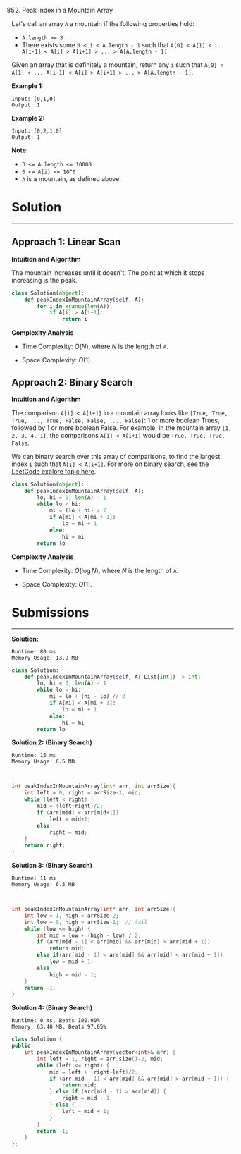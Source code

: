 852. Peak Index in a Mountain Array

Let's call an array `A` a mountain if the following properties hold:

* `A.length >= 3`
* There exists some `0 < i < A.length - 1` such that `A[0] < A[1] < ... A[i-1] < A[i] > A[i+1] > ... > A[A.length - 1]`

Given an array that is definitely a mountain, return any `i` such that `A[0] < A[1] < ... A[i-1] < A[i] > A[i+1] > ... > A[A.length - 1]`.

**Example 1:**
```
Input: [0,1,0]
Output: 1
```

**Example 2:**
```
Input: [0,2,1,0]
Output: 1
```

**Note:**

* `3 <= A.length <= 10000`
* `0 <= A[i] <= 10^6`
* `A` is a mountain, as defined above.

# Solution
---
## Approach 1: Linear Scan
**Intuition and Algorithm**

The mountain increases until it doesn't. The point at which it stops increasing is the peak.

```python
class Solution(object):
    def peakIndexInMountainArray(self, A):
        for i in xrange(len(A)):
            if A[i] > A[i+1]:
                return i
```

**Complexity Analysis**

* Time Complexity: $O(N)$, where $N$ is the length of `A`.

* Space Complexity: $O(1)$.

## Approach 2: Binary Search
**Intuition and Algorithm**

The comparison `A[i] < A[i+1]` in a mountain array looks like `[True, True, True, ..., True, False, False, ..., False]`: 1 or more boolean Trues, followed by 1 or more boolean False. For example, in the mountain array `[1, 2, 3, 4, 1]`, the comparisons `A[i] < A[i+1]` would be `True, True, True, False`.

We can binary search over this array of comparisons, to find the largest index `i` such that `A[i] < A[i+1]`. For more on binary search, see the [LeetCode explore topic here](https://leetcode.com/explore/learn/card/binary-search/).

```python
class Solution(object):
    def peakIndexInMountainArray(self, A):
        lo, hi = 0, len(A) - 1
        while lo < hi:
            mi = (lo + hi) / 2
            if A[mi] < A[mi + 1]:
                lo = mi + 1
            else:
                hi = mi
        return lo
```

**Complexity Analysis**

* Time Complexity: $O(\log N)$, where $N$ is the length of `A`.

* Space Complexity: $O(1)$.

# Submissions
---
**Solution:**
```
Runtime: 80 ms
Memory Usage: 13.9 MB
```
```python
class Solution:
    def peakIndexInMountainArray(self, A: List[int]) -> int:
        lo, hi = 0, len(A) - 1
        while lo < hi:
            mi = lo + (hi - lo) // 2
            if A[mi] < A[mi + 1]:
                lo = mi + 1
            else:
                hi = mi
        return lo
```

**Solution 2: (Binary Search)**
```
Runtime: 15 ms
Memory Usage: 6.5 MB
```
```c


int peakIndexInMountainArray(int* arr, int arrSize){
    int left = 0, right = arrSize-1, mid;
    while (left < right) {
        mid = (left+right)/2;
        if (arr[mid] < arr[mid+1])
            left = mid+1;
        else
            right = mid;
    }
    return right;
}
```

**Solution 3: (Binary Search)**
```
Runtime: 11 ms
Memory Usage: 6.5 MB
```
```c


int peakIndexInMountainArray(int* arr, int arrSize){
    int low = 1, high = arrSize-2;
    int low = 0, high = arrSize-1;  // fail
    while (low <= high) {
        int mid = low + (high - low) / 2;
        if (arr[mid - 1] < arr[mid] && arr[mid] > arr[mid + 1])
            return mid;
        else if(arr[mid - 1] < arr[mid] && arr[mid] < arr[mid + 1])
            low = mid + 1;
        else
            high = mid - 1;
    }
    return -1;
}
```

**Solution 4: (Binary Search)**
```
Runtime: 0 ms, Beats 100.00%
Memory: 63.40 MB, Beats 97.05%
```
```c++
class Solution {
public:
    int peakIndexInMountainArray(vector<int>& arr) {
        int left = 1, right = arr.size()-2, mid;
        while (left <= right) {
            mid = left + (right-left)/2;
            if (arr[mid - 1] < arr[mid] && arr[mid] > arr[mid + 1]) {
                return mid;
            } else if (arr[mid - 1] > arr[mid]) {
                right = mid - 1;
            } else {
                left = mid + 1;
            }
        }
        return -1;
    }
};
```
